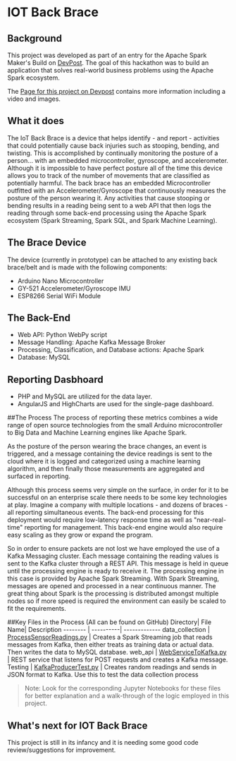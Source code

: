 # IOT Back Brace

## Background
This project was developed as part of an entry for the Apache Spark Maker's Build on [DevPost](http://apachespark.devpost.com/).  The goal of this hackathon was to build an application that solves real-world business problems using the Apache Spark ecosystem. 

The [Page for this project on Devpost](http://devpost.com/software/iot-back-brace) contains more information including a video and images.

## What it does
The IoT Back Brace is a device that helps identify - and report - activities that could potentially cause back injuries such as stooping, bending, and twisting.  This is accomplished by continually monitoring the posture of a person... with an embedded microcontroller, gyroscope, and accelerometer.  Although it is impossible to have perfect posture all of the time this device allows you to track of the number of movements that are classified as potentially harmful.
The back brace has an embedded Microcontroller outfitted with an Accelerometer/Gyroscope  that continuously measures the posture of the person wearing it.  Any activities that cause stooping or bending results in a reading being sent to a web API that then logs the reading through some back-end processing using the Apache Spark ecosystem (Spark Streaming, Spark SQL, and Spark Machine Learning).  

## The Brace Device
The device (currently in prototype) can be attached to any existing back brace/belt and is made with the following components:
*  Arduino Nano Microcontroller
*  GY-521 Accelerometer/Gyroscope IMU
*  ESP8266 Serial WiFi Module

## The Back-End
*  Web API:  Python WebPy script
*  Message Handling:  Apache Kafka Message Broker
*  Processing, Classification, and Database actions:  Apache Spark 
*  Database:  MySQL

## Reporting Dasbhoard
*  PHP and MySQL are utilized for the data layer.
*  AngularJS and HighCharts are used for the single-page dashboard.

##The Process
The process of reporting these metrics combines a wide range of open source technologies from the small Arduino microcontroller to Big Data and Machine Learning engines like Apache Spark.

As the posture of the person wearing the brace changes, an event is triggered, and a message containing the device readings is sent to the cloud where it is logged and categorized using a machine learning algorithm, and then finally those measurements are aggregated and surfaced in reporting.

Although this process seems very simple on the surface, in order for it to be successful on an enterprise scale there needs to be some key technologies at play.  Imagine a company with multiple locations - and dozens of braces - all reporting simultaneous events.  The back-end processing for this deployment would require low-latency response time as well as "near-real-time" reporting for management.  This back-end engine would also require easy scaling as they grow or expand the program.
 
So in order to ensure packets are not lost we have employed the use of a Kafka Messaging cluster.  Each message containing the reading values is sent to the Kafka cluster through a REST API.  This message is held in queue until the processing engine is ready to receive it.  The processing engine in this case is provided by Apache Spark Streaming.  With Spark Streaming, messages are opened and processed in a near continuous manner.  The great thing about Spark is the processing is distributed amongst multiple nodes so if more speed is required the environment can easily be scaled to fit the requirements. 

##Key Files in the Process (All can be found on GitHub)
Directory| File Name| Description
-------- | ----------| -------------
data_collection | [ProcessSensorReadings.py](https://github.com/kringen/IOT-Back-Brace/blob/master/data_collection/ProcessSensorReadings.py) | Creates a Spark Streaming job that reads messages from Kafka, then either treats as training data or actual data.  Then writes the data to MySQL database.
web_api    | [WebServiceToKafka.py](https://github.com/kringen/IOT-Back-Brace/blob/master/web_api/webServiceToKafka.py)  | REST service that listens for POST requests and creates a Kafka message.
Testing     | [KafkaProducerTest.py](https://github.com/kringen/IOT-Back-Brace/blob/master/testing/kafkaProducerTest.py) | Creates random readings and sends in JSON format to Kafka.  Use this to test the data collection process
>Note:  Look for the corresponding Jupyter Notebooks for these files for better explanation and a walk-through of the logic employed in this project.

## What's next for IOT Back Brace
This project is still in its infancy and it is needing some good code review/suggestions for improvement.

